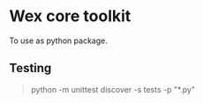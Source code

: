 # Wex core toolkit 

To use as python package.

## Testing

  > python -m unittest discover -s tests -p "*.py"